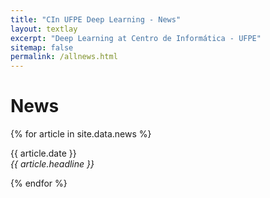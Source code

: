 ```yaml
---
title: "CIn UFPE Deep Learning - News"
layout: textlay
excerpt: "Deep Learning at Centro de Informática - UFPE"
sitemap: false
permalink: /allnews.html
---
```


# News

{% for article in site.data.news %}
<p>{{ article.date }} <br>
<em>{{ article.headline }}</em></p>
{% endfor %}
